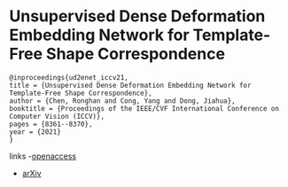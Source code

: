 # Unsupervised Dense Deformation Embedding Network for Template-Free Shape Correspondence

```
@inproceedings{ud2enet_iccv21,
title = {Unsupervised Dense Deformation Embedding Network for Template-Free Shape Correspondence},
author = {Chen, Ronghan and Cong, Yang and Dong, Jiahua},
booktitle = {Proceedings of the IEEE/CVF International Conference on Computer Vision (ICCV)},
pages = {8361--8370},
year = {2021}
}
```

links
-[openaccess](http://openaccess.thecvf.com//content/ICCV2021/html/Chen_Unsupervised_Dense_Deformation_Embedding_Network_for_Template-Free_Shape_Correspondence_ICCV_2021_paper.html)
- [arXiv](https://arxiv.org/abs/2108.11609)

